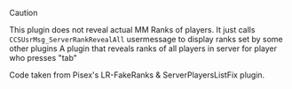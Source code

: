 
> [!CAUTION]
> This plugin does not reveal actual MM Ranks of players. It just calls `CCSUsrMsg_ServerRankRevealAll` usermessage to display ranks set by some other plugins
 A plugin that reveals ranks of all players in server for player who presses "tab"

Code taken from Pisex's LR-FakeRanks & ServerPlayersListFix plugin.
